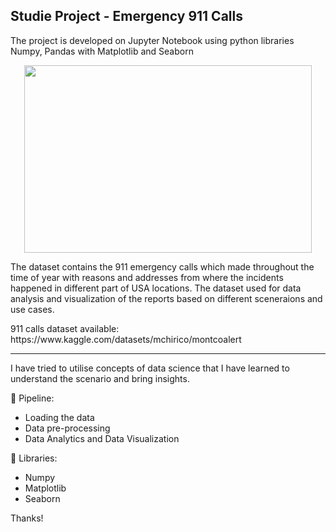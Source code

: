 ## Studie Project - Emergency 911 Calls <br>
The project is developed on Jupyter Notebook using python libraries Numpy, Pandas with Matplotlib and Seaborn<br>
<p align ="center">
  <img width="460" height="300" src="https://images.unsplash.com/photo-1575259711652-42e26c56d354?ixlib=rb-4.0.3&ixid=MnwxMjA3fDB8MHxwaG90by1wYWdlfHx8fGVufDB8fHx8&auto=format&fit=crop&w=865&q=80">
 </p>

<p>
  The dataset contains the 911 emergency calls which made throughout the time of year with reasons and addresses from where the incidents happened in different part of USA locations. The dataset used for data analysis and visualization of the reports based on different sceneraions and use cases.
</p>
911 calls dataset available: https://www.kaggle.com/datasets/mchirico/montcoalert

- --

I have tried to utilise concepts of data science that I have learned to understand the scenario and bring insights. 

🔧 Pipeline:<br>
* Loading the data
* Data pre-processing
* Data Analytics and Data Visualization

🎲 Libraries:<br>
* Numpy
* Matplotlib
* Seaborn

Thanks! 



